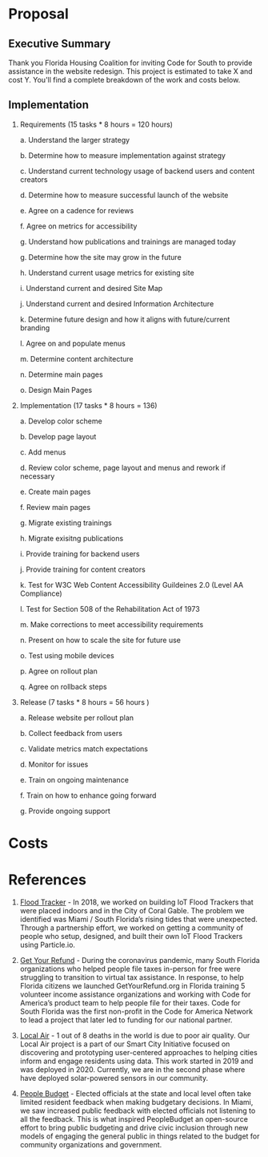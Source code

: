 # Proposal

## Executive Summary

Thank you Florida Housing Coalition for inviting Code for South to provide assistance in the website redesign. This project is estimated to take X and cost Y. You'll find a complete breakdown of the work and costs below.

## Implementation

1. Requirements (15 tasks * 8 hours = 120 hours)

    a. Understand the larger strategy

    b. Determine how to measure implementation against strategy

    c. Understand current technology usage of backend users and content creators

    d. Determine how to measure successful launch of the website

    e. Agree on a cadence for reviews

    f. Agree on metrics for accessibility

    g. Understand how publications and trainings are managed today

    g. Determine how the site may grow in the future

    h. Understand current usage metrics for existing site

    i. Understand current and desired Site Map

    j. Understand current and desired Information Architecture

    k. Determine future design and how it aligns with future/current branding

    l. Agree on and populate menus

    m. Determine content architecture

    n. Determine main pages

    o. Design Main Pages

2. Implementation (17 tasks * 8 hours = 136)

    a. Develop color scheme

    b. Develop page layout

    c. Add menus

    d. Review color scheme, page layout and menus and rework if necessary

    e. Create main pages

    f. Review main pages

    g. Migrate existing trainings

    h. Migrate exisitng publications

    i. Provide training for backend users

    j. Provide training for content creators

    k. Test for W3C Web Content Accessibility Guildeines 2.0 (Level AA Compliance)

    l. Test for Section 508 of the Rehabilitation Act of 1973

    m. Make corrections to meet accessibility requirements

    n. Present on how to scale the site for future use

    o. Test using mobile devices

    p. Agree on rollout plan

    q. Agree on rollback steps

3. Release (7 tasks * 8 hours = 56 hours )

    a. Release website per rollout plan

    b. Collect feedback from users

    c. Validate metrics match expectations

    d. Monitor for issues

    e. Train on ongoing maintenance

    f. Train on how to enhance going forward

    g. Provide ongoing support

# Costs



# References

1. [Flood Tracker](https://codeforsouth.org/projects/iot-flood-tracker/) - In 2018, we worked on building IoT Flood Trackers that were placed indoors and in the City of Coral Gable. The problem we identified was Miami / South Florida’s rising tides that were unexpected. Through a partnership effort, we worked on getting a community of people who setup, designed, and built their own IoT Flood Trackers using Particle.io.

2. [Get Your Refund](https://codeforsouth.org/projects/getyourrefund-org/) - During the coronavirus pandemic, many South Florida organizations who helped people file taxes in-person for free were struggling to transition to virtual tax assistance. In response, to help Florida citizens we launched GetYourRefund.org in Florida training 5 volunteer income assistance organizations and working with Code for America’s product team to help people file for their taxes. Code for South Florida was the first non-profit in the Code for America Network to lead a project that later led to funding for our national partner.

3. [Local Air](https://codeforsouth.org/projects/localair/) - 1 out of 8 deaths in the world is due to poor air quality. Our Local Air project is a part of our Smart City Initiative focused on discovering and prototyping user-centered approaches to helping cities inform and engage residents using data. This work started in 2019 and was deployed in 2020. Currently, we are in the second phase where have deployed solar-powered sensors in our community.

4. [People Budget](https://codeforsouth.org/projects/peoplebudget/) - Elected officials at the state and local level often take limited resident feedback when making budgetary decisions. In Miami, we saw increased public feedback with elected officials not listening to all the feedback. This is what inspired PeopleBudget an open-source effort to bring public budgeting and drive civic inclusion through new models of engaging the general public in things related to the budget for community organizations and government.
